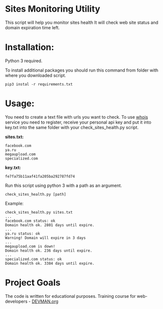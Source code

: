 # Sites Monitoring Utility

This script will help you monitor sites health
It will check web site status and domain expiration time left.
# Installation:
Python 3 required.

To install additional packages you should run this command from folder with where you downloaded script.
```
pip3 instal -r requirements.txt
```

# Usage:

You need to create a text file with urls you want to check. To use [whois](whoapi.com) service you need to register, 
receive your personal api key and put it into key.txt into the same folder with your check_sites_health.py script.

__sites.txt:__
```
facebook.com
ya.ru
megaupload.com
specialized.com
```

__key.txt:__
```
fe7fa75b11aaf41fa205ba292787fd74
```

Run this script using python 3 with a path as an argument.
```
check_sites_health.py [path]
```

Example:
```
check_sites_health.py sites.txt
...
facebook.com status: ok
Domain health ok. 2801 days until expire.
...
ya.ru status: ok
Warning! Domain will expire in 3 days
...
megaupload.com is down!
Domain health ok. 236 days until expire.
...
specialized.com status: ok
Domain health ok. 3384 days until expire.

```

# Project Goals

The code is written for educational purposes. Training course for web-developers - [DEVMAN.org](https://devman.org)
